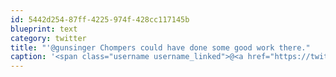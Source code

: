 ```yaml
---
id: 5442d254-87ff-4225-974f-428cc117145b
blueprint: text
category: twitter
title: "'@gunsinger Chompers could have done some good work there."
caption: '<span class="username username_linked">@<a href="https://twitter.com/gunsinger" title="Cynthia Gunsinger">gunsinger</a></span> Chompers could have done some good work there.'
---
```

